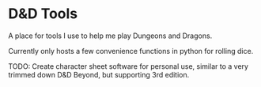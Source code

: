 # D&D Tools

A place for tools I use to help me play Dungeons and Dragons.

Currently only hosts a few convenience functions in python for rolling dice.

TODO: Create character sheet software for personal use, similar to a very trimmed down D&D Beyond, but supporting 3rd edition.
